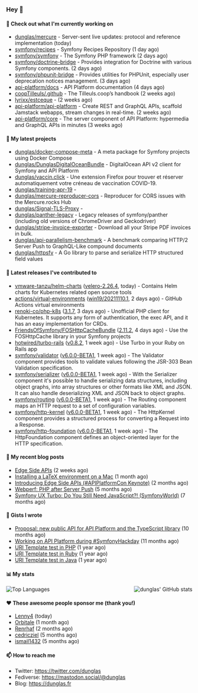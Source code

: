 ### Hey 👋

#### 👷 Check out what I'm currently working on

- [dunglas/mercure](https://github.com/dunglas/mercure) - Server-sent live updates: protocol and reference implementation (today)
- [symfony/recipes](https://github.com/symfony/recipes) - Symfony Recipes Repository (1 day ago)
- [symfony/symfony](https://github.com/symfony/symfony) - The Symfony PHP framework (2 days ago)
- [symfony/doctrine-bridge](https://github.com/symfony/doctrine-bridge) - Provides integration for Doctrine with various Symfony components. (2 days ago)
- [symfony/phpunit-bridge](https://github.com/symfony/phpunit-bridge) - Provides utilities for PHPUnit, especially user deprecation notices management. (3 days ago)
- [api-platform/docs](https://github.com/api-platform/docs) - API Platform documentation (4 days ago)
- [coopTilleuls/.github](https://github.com/coopTilleuls/.github) - The Tilleuls.coop’s handbook (2 weeks ago)
- [lyrixx/estceque](https://github.com/lyrixx/estceque) -  (2 weeks ago)
- [api-platform/api-platform](https://github.com/api-platform/api-platform) - Create REST and GraphQL APIs, scaffold Jamstack webapps, stream changes in real-time. (2 weeks ago)
- [api-platform/core](https://github.com/api-platform/core) - The server component of API Platform: hypermedia and GraphQL APIs in minutes (3 weeks ago)

#### 🌱 My latest projects

- [dunglas/docker-compose-meta](https://github.com/dunglas/docker-compose-meta) - A meta package for Symfony projects using Docker Compose
- [dunglas/DunglasDigitalOceanBundle](https://github.com/dunglas/DunglasDigitalOceanBundle) - DigitalOcean API v2 client for Symfony and API Platform
- [dunglas/vaccin.click](https://github.com/dunglas/vaccin.click) - Une extension Firefox pour trouver et réserver automatiquement votre créneau de vaccination COVID-19.
- [dunglas/training-apr-19](https://github.com/dunglas/training-apr-19) - 
- [dunglas/mercure-reproducer-cors](https://github.com/dunglas/mercure-reproducer-cors) - Reproducer for CORS issues with the Mercure.rocks Hub
- [dunglas/Signal-TLS-Proxy](https://github.com/dunglas/Signal-TLS-Proxy) - 
- [dunglas/panther-legacy](https://github.com/dunglas/panther-legacy) - Legacy releases of symfony/panther (including old versions of ChromeDriver and Geckodriver)
- [dunglas/stripe-invoice-exporter](https://github.com/dunglas/stripe-invoice-exporter) - Download all your Stripe PDF invoices in bulk.
- [dunglas/api-parallelism-benchmark](https://github.com/dunglas/api-parallelism-benchmark) - A benchmark comparing HTTP/2 Server Push to GraphQL-Like compound documents
- [dunglas/httpsfv](https://github.com/dunglas/httpsfv) - A Go library to parse and serialize HTTP structured field values

#### 🔭 Latest releases I've contributed to

- [vmware-tanzu/helm-charts](https://github.com/vmware-tanzu/helm-charts) ([velero-2.26.4](https://github.com/vmware-tanzu/helm-charts/releases/tag/velero-2.26.4), today) - Contains Helm charts for Kubernetes related open source tools
- [actions/virtual-environments](https://github.com/actions/virtual-environments) ([win19/20211110.1](https://github.com/actions/virtual-environments/releases/tag/win19%2F20211110.1), 2 days ago) - GitHub Actions virtual environments
- [renoki-co/php-k8s](https://github.com/renoki-co/php-k8s) ([3.1.7](https://github.com/renoki-co/php-k8s/releases/tag/3.1.7), 3 days ago) - Unofficial PHP client for Kubernetes. It supports any form of authentication, the exec API, and it has an easy implementation for CRDs.
- [FriendsOfSymfony/FOSHttpCacheBundle](https://github.com/FriendsOfSymfony/FOSHttpCacheBundle) ([2.11.2](https://github.com/FriendsOfSymfony/FOSHttpCacheBundle/releases/tag/2.11.2), 4 days ago) - Use the FOSHttpCache library in your Symfony projects
- [hotwired/turbo-rails](https://github.com/hotwired/turbo-rails) ([v0.8.2](https://github.com/hotwired/turbo-rails/releases/tag/v0.8.2), 1 week ago) - Use Turbo in your Ruby on Rails app
- [symfony/validator](https://github.com/symfony/validator) ([v6.0.0-BETA1](https://github.com/symfony/validator/releases/tag/v6.0.0-BETA1), 1 week ago) - The Validator component provides tools to validate values following the JSR-303 Bean Validation specification.
- [symfony/serializer](https://github.com/symfony/serializer) ([v6.0.0-BETA1](https://github.com/symfony/serializer/releases/tag/v6.0.0-BETA1), 1 week ago) - With the Serializer component it&#39;s possible to handle serializing data structures, including object graphs, into array structures or other formats like XML and JSON. It can also handle deserializing XML and JSON back to object graphs.
- [symfony/routing](https://github.com/symfony/routing) ([v6.0.0-BETA1](https://github.com/symfony/routing/releases/tag/v6.0.0-BETA1), 1 week ago) - The Routing component maps an HTTP request to a set of configuration variables.
- [symfony/http-kernel](https://github.com/symfony/http-kernel) ([v6.0.0-BETA1](https://github.com/symfony/http-kernel/releases/tag/v6.0.0-BETA1), 1 week ago) - The HttpKernel component provides a structured process for converting a Request into a Response.
- [symfony/http-foundation](https://github.com/symfony/http-foundation) ([v6.0.0-BETA1](https://github.com/symfony/http-foundation/releases/tag/v6.0.0-BETA1), 1 week ago) - The HttpFoundation component defines an object-oriented layer for the HTTP specification.

#### 📜 My recent blog posts

- [Edge Side APIs](https://dunglas.fr/2021/10/edge-side-apis/) (2 weeks ago)
- [Installing a LaTeX environment on a Mac](https://dunglas.fr/2021/09/installing-a-latex-environment-on-a-mac/) (1 month ago)
- [Introducing Edge Side APIs (#APIPlatformCon Keynote)](https://dunglas.fr/2021/09/introducing-edge-side-apis-apiplatformcon-keynote/) (2 months ago)
- [Webperf: PHP after Server Push](https://dunglas.fr/2021/05/webperf-php-after-server-push/) (5 months ago)
- [Symfony UX Turbo: Do You Still Need JavaScript?! (SymfonyWorld)](https://dunglas.fr/2021/04/symfony-ux-turbo-do-you-still-need-javascript/) (7 months ago)

#### 📓 Gists I wrote

- [Proposal: new public API for API Platform and the TypeScript library](https://gist.github.com/4da2026f34bf7f18e1db955ef8a9b417) (10 months ago)
- [Working on API Platform during #SymfonyHackday](https://gist.github.com/3949272d40e6390cdd2850a4f312a02a) (11 months ago)
- [URI Template test in PHP](https://gist.github.com/5b10b586427cf66e78a968f82f80691a) (1 year ago)
- [URI Template test in Ruby](https://gist.github.com/ec793690f66167cb849c02284ecf748d) (1 year ago)
- [URI Template test in Java](https://gist.github.com/788b70312231d24e46d7632c634784f5) (1 year ago)

#### 📊 My stats

<img align="right" alt="dunglas' GitHub stats" src="https://github-readme-stats.vercel.app/api?username=dunglas&count_private=1&show_icons=true">

![Top Languages](https://github-readme-stats.vercel.app/api/top-langs/?username=dunglas)

#### ❤️ These awesome people sponsor me (thank you!)

- [Lenny4](https://github.com/Lenny4) (today)
- [Orbitale](https://github.com/Orbitale) (1 month ago)
- [Renrhaf](https://github.com/Renrhaf) (2 months ago)
- [cedricziel](https://github.com/cedricziel) (5 months ago)
- [ismail1432](https://github.com/ismail1432) (5 months ago)

#### 📫 How to reach me

- Twitter: https://twitter.com/dunglas
- Fediverse: https://mastodon.social/@dunglas
- Blog: https://dunglas.fr
